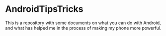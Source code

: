 # AndroidTipsTricks
This is a repository with some documents on what you can do with Android, and what has helped me in the process of making my phone more powerful.
